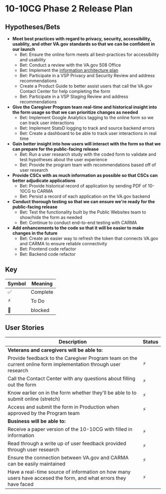 # 10-10CG Phase 2 Release Plan

## Hypotheses/Bets
- **Meet best practices with regard to privacy, security, accessibility, usablity, and other VA.gov standards so that we can be confident in our launch**
  - Bet: Ensure the online form meets all best-practices for accessibility and usability
  - Bet: Conduct a review with the VA.gov 508 Office
  - Bet: Implement the [information architecture plan](https://github.com/department-of-veterans-affairs/va.gov-team/blob/master/platform/information-architecture/ia-reviews/caregiver-10-10cg.md)
  - Bet: Participate in a VSP Privacy and Security Review and address recommendations
  - Create a Product Guide to better assist users that call the VA.gov Contact Center for help completing the form
  - Bet: Participate in a VSP Staging Review and address recommendations
- **Give the Caregiver Program team real-time and historical insight into the form usage so that we can prioritize changes as needed**
  - Bet: Implement Google Analytics tagging to the online form so we can track user interactions
  - Bet: Implement StatsD logging to track and source backend errors
  - Bet: Create a dashboard to be able to track user interactions in real time
- **Gain better insight into how users will interact with the form so that we can prepare for the public-facing release**
  - Bet: Run a user research study with the coded form to validate and test hypotheses about the user experience
  - Bet: Provide the program team with recommendations based off of user research
- **Provide CSCs with as much information as possible so that CSCs can better adjudicate applications**
  - Bet: Provide historical record of application by sending PDF of 10-10CG to CARMA
  - Bet: Persist a record of each application on the VA.gov backend
- **Conduct thorough testing so that we can ensure we're ready for the public-facing release**
  - Bet: Test the functionality built by the Public Websites team to show/hide the form as needed
  - Bet: Continue to conduct end-to-end testing with CARMA
- **Add enhancements to the code so that it will be easier to make changes in the future**
  - Bet: Create an easier way to refresh the token that connects VA.gov and CARMA to ensure reliable connectivity
  - Bet: Frontend code refactor
  - Bet: Backend code refactor

## Key
| Symbol | Meaning |
| --- | --- | 
| :white_check_mark:| Complete |
| :zap: | To Do
| :no_entry_sign:| blocked |

## User Stories
| Description| Status |
| --- | --- |
| **Veterans and caregivers will be able to:** | 
| Provide feedback to the Caregiver Program team on the current online form implementation through user research | :zap: |
| Call the Contact Center with any questions about filling out the form | :zap: |
| Know earlier on in the form whether they'll be able to to submit online (stretch) | :zap: |
| Access and submit the form in Production when approved by the Program team| :zap: |
| **Business will be able to:** | 
| Receive a paper version of the 10-10CG with filled in information | :zap: |
| Read through a write up of user feedback provided through user research | :zap:
| Ensure the connection between VA.gov and CARMA can be easily maintained |:zap: 
| Have a real-time source of information on how many users have accesed the form, and what errors they have faced |:zap: 





